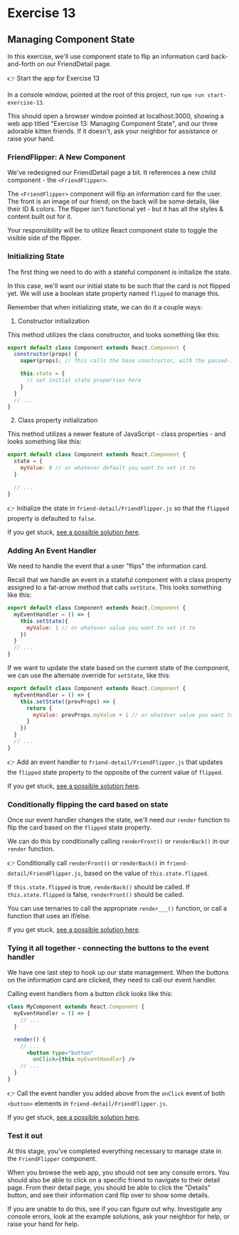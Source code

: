 # Exercise 13
## Managing Component State

In this exercise, we'll use component state to flip an information card back-and-forth on our FriendDetail page.

&#128073; Start the app for Exercise 13

In a console window, pointed at the root of this project, run `npm run start-exercise-13`.

This should open a browser window pointed at localhost:3000, showing a web app titled "Exercise 13: Managing Component State", and our three adorable kitten friends. If it doesn't, ask your neighbor for assistance or raise your hand.

### FriendFlipper: A New Component

We've redesigned our FriendDetail page a bit. It references a new child component - the `<FriendFlipper>`. 

The `<FriendFlipper>` component will flip an information card for the user. The front is an image of our friend; on the back will be some details, like their ID & colors. The flipper isn't functional yet - but it has all the styles & content built out for it.

Your responsibility will be to utilize React component state to toggle the visible side of the flipper.

### Initializing State

The first thing we need to do with a stateful component is initialize the state.

In this case, we'll want our initial state to be such that the card is not flipped yet. We will use a boolean state property named `flipped` to manage this.

Remember that when initializing state, we can do it a couple ways:

1. Constructor initialization

This method utilizes the class constructor, and looks something like this:

```jsx
export default class Component extends React.Component {
  constructor(props) {
    super(props); // This calls the base constructor, with the passed-in props. 

    this.state = {
      // set initial state properties here
    }
  }
  // ...
}
```

2. Class property initialization

This method utilizes a newer feature of JavaScript - class properties - and looks something like this:

```jsx
export default class Component extends React.Component {
  state = {
    myValue: 0 // or whatever default you want to set it to
  }

  // ...
}
```

&#128073; Initialize the state in `friend-detail/FriendFlipper.js` so that the `flipped` property is defaulted to `false`.

If you get stuck, [see a possible solution here](./SOLUTIONS.md#initialization).

### Adding An Event Handler

We need to handle the event that a user "flips" the information card.

Recall that we handle an event in a stateful component with a class property assigned to a fat-arrow method that calls `setState`. This looks something like this: 

```jsx
export default class Component extends React.Component {
  myEventHandler = () => {
    this.setState({
      myValue: 1 // or whatever value you want to set it to
    })
  }
  // ...
}
```

If we want to update the state based on the current state of the component, we can use the alternate override for `setState`, like this: 

```jsx
export default class Component extends React.Component {
  myEventHandler = () => {
    this.setState((prevProps) => {
      return {
        myValue: prevProps.myValue + 1 // or whatever value you want to set it to
      }
    })
  }
  // ...
}
```

&#128073; Add an event handler to `friend-detail/FriendFlipper.js` that updates the `flipped` state property to the opposite of the current value of `flipped`.

If you get stuck, [see a possible solution here](./SOLUTIONS.md#event-handler).

### Conditionally flipping the card based on state

Once our event handler changes the state, we'll need our `render` function to flip the card based on the `flipped` state property.

We can do this by conditionally calling `renderFront()` or `renderBack()` in our `render` function.

&#128073; Conditionally call `renderFront()` or `renderBack()` in `friend-detail/FriendFlipper.js`, based on the value of `this.state.flipped`. 

If `this.state.flipped` is true, `renderBack()` should be called. If `this.state.flipped` is false, `renderFront()` should be called.

You can use ternaries to call the appropriate `render___()` function, or call a function that uses an if/else. 

If you get stuck, [see a possible solution here](./SOLUTIONS.md#conditional-render).

### Tying it all together - connecting the buttons to the event handler

We have one last step to hook up our state management. When the buttons on the information card are clicked, they need to call our event handler.

Calling event handlers from a button click looks like this:

```jsx
class MyComponent extends React.Component {
  myEventHandler = () => {
    // ...
  }

  render() {
    // ...
      <button type="button"
        onClick={this.myEventHandler} />
    // ...
  }
}
```

&#128073; Call the event handler you added above from the `onClick` event of both `<button>` elements in `friend-detail/FriendFlipper.js`. 

If you get stuck, [see a possible solution here](./SOLUTIONS.md#connect-buttons-to-handler).

### Test it out

At this stage, you've completed everything necessary to manage state in the `FriendFlipper` component.

When you browse the web app, you should not see any console errors. You should also be able to click on a specific friend to navigate to their detail page. From their detail page, you should be able to click the "Details" button, and see their information card flip over to show some details.

If you are unable to do this, see if you can figure out why. Investigate any console errors, look at the example solutions, ask your neighbor for help, or raise your hand for help.
